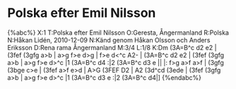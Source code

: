 # Polska efter Emil Nilsson

{%abc%}
X:1
T:Polska efter Emil Nilsson
O:Geresta, Ångermanland 
R:Polska
N:Håkan Lidén, 2010-12-09
N:Känd genom Håkan Olsson och Anders Eriksson
D:Rena rama Ångermanland
M:3/4
L:1/8
K:Dm
(3A=B^c d2 e2 | (3fef (3gfg a>b | a>g f>e d>g | f>e d<^c A2- | 
(3A=B^c d2 e2 | (3fef (3gfg a>b | a>g f>e d>^c |1 (3A=B^c d4 :|2  (3A=B^c d3 e ||
|: f>g a>f a>f | (3gfg (3bge c>e | (3fef a>f e>d | A>G (3FEF D2 | 
A2 (3d^cd (3ede | (3fef (3gfg a>b | a>g f>e d>^c |1 (3A=B^c d3 e :|2 (3A=B^c d4|]
{%endabc%}
